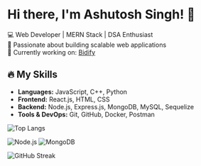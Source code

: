 # Hi there, I'm Ashutosh Singh! 👋

💻 Web Developer | MERN Stack | DSA Enthusiast  
🚀 Passionate about building scalable web applications  
🎯 Currently working on: [Bidify](https://github.com/your-repo)  

## 🔥 My Skills
- **Languages:** JavaScript, C++, Python  
- **Frontend:** React.js, HTML, CSS  
- **Backend:** Node.js, Express.js, MongoDB, MySQL, Sequelize  
- **Tools & DevOps:** Git, GitHub, Docker, Postman  



![Top Langs](https://github-readme-stats.vercel.app/api/top-langs/?username=Ashutosh-singh03&layout=compact&theme=dark)




![Node.js](https://img.shields.io/badge/Node.js-6DA55F?style=for-the-badge&logo=node.js&logoColor=white)
![MongoDB](https://img.shields.io/badge/MongoDB-4EA94B?style=for-the-badge&logo=mongodb&logoColor=white)

![GitHub Streak](https://streak-stats.demolab.com/?user=Ashutosh-singh03&theme=radical)
